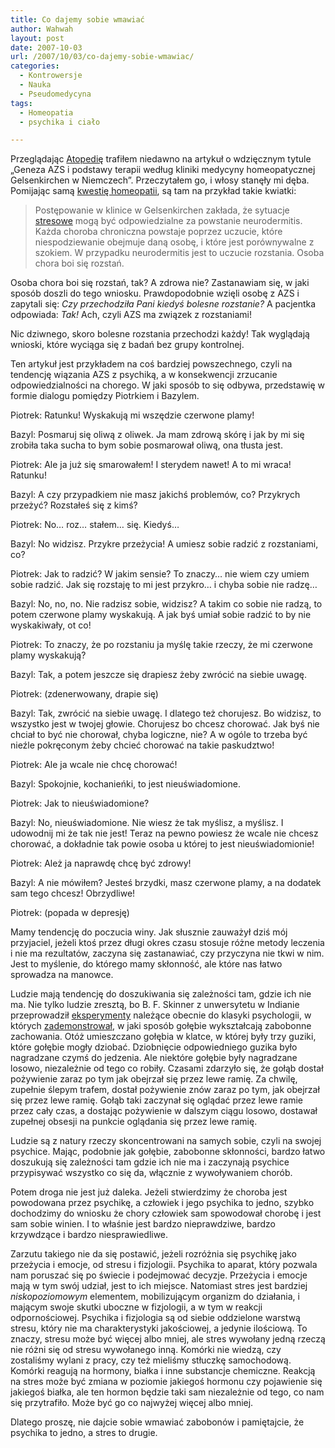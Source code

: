 ```yaml
---
title: Co dajemy sobie wmawiać
author: Wahwah
layout: post
date: 2007-10-03
url: /2007/10/03/co-dajemy-sobie-wmawiac/
categories:
  - Kontrowersje
  - Nauka
  - Pseudomedycyna
tags:
  - Homeopatia
  - psychika i ciało

---
```

Przeglądając [Atopedię][1] trafiłem niedawno na artykuł o wdzięcznym tytule „Geneza AZS i podstawy terapii według kliniki medycyny homeopatycznej Gelsenkirchen w Niemczech”. Przeczytałem go, i włosy stanęły mi dęba. Pomijając samą [kwestię homeopatii][2], są tam na przykład takie kwiatki:

> Postępowanie w klinice w Gelsenkirchen zakłada, że sytuacje [stresowe][3] mogą być odpowiedzialne za powstanie neurodermitis. Każda choroba chroniczna powstaje poprzez uczucie, które niespodziewanie obejmuje daną osobę, i które jest porównywalne z szokiem. W przypadku neurodermitis jest to uczucie rozstania. Osoba chora boi się rozstań.

Osoba chora boi się rozstań, tak? A zdrowa nie? Zastanawiam się, w jaki sposób doszli do tego wniosku. Prawdopodobnie wzięli osobę z AZS i zapytali się: _Czy przechodziła Pani kiedyś bolesne rozstanie?_ A pacjentka odpowiada: _Tak!_ Ach, czyli AZS ma związek z rozstaniami!

<!--more-->Nic dziwnego, skoro bolesne rozstania przechodzi każdy! Tak wyglądają wnioski, które wyciąga się z badań bez grupy kontrolnej.

Ten artykuł jest przykładem na coś bardziej powszechnego, czyli na tendencję wiązania AZS z psychiką, a w konsekwencji zrzucanie odpowiedzialności na chorego. W jaki sposób to się odbywa, przedstawię w formie dialogu pomiędzy Piotrkiem i Bazylem.

Piotrek: Ratunku! Wyskakują mi wszędzie czerwone plamy!

Bazyl: Posmaruj się oliwą z oliwek. Ja mam zdrową skórę i jak by mi się zrobiła taka sucha to bym sobie posmarował oliwą, ona tłusta jest.

Piotrek: Ale ja już się smarowałem! I sterydem nawet! A to mi wraca! Ratunku!

Bazyl: A czy przypadkiem nie masz jakichś problemów, co? Przykrych przeżyć? Rozstałeś się z kimś?

Piotrek: No&#8230; roz&#8230; stałem&#8230; się. Kiedyś&#8230;

Bazyl: No widzisz. Przykre przeżycia! A umiesz sobie radzić z rozstaniami, co?

Piotrek: Jak to radzić? W jakim sensie? To znaczy&#8230; nie wiem czy umiem sobie radzić. Jak się rozstaję to mi jest przykro&#8230; i chyba sobie nie radzę&#8230;
  
Bazyl: No, no, no. Nie radzisz sobie, widzisz? A takim co sobie nie radzą, to potem czerwone plamy wyskakują. A jak byś umiał sobie radzić to by nie wyskakiwały, ot co!

Piotrek: To znaczy, że po rozstaniu ja myślę takie rzeczy, że mi czerwone plamy wyskakują?

Bazyl: Tak, a potem jeszcze się drapiesz żeby zwrócić na siebie uwagę.

Piotrek: (zdenerwowany, drapie się)

Bazyl: Tak, zwrócić na siebie uwagę. I dlatego też chorujesz. Bo widzisz, to wszystko jest w twojej głowie. Chorujesz bo chcesz chorować. Jak byś nie chciał to być nie chorował, chyba logiczne, nie? A w ogóle to trzeba być nieźle pokręconym żeby chcieć chorować na takie paskudztwo!

Piotrek: Ale ja wcale nie chcę chorować!

Bazyl: Spokojnie, kochanieńki, to jest nieuświadomione.

Piotrek: Jak to nieuświadomione?

Bazyl: No, nieuświadomione. Nie wiesz że tak myślisz, a myślisz. I udowodnij mi że tak nie jest! Teraz na pewno powiesz że wcale nie chcesz chorować, a dokładnie tak powie osoba u której to jest nieuświadomionie!

Piotrek: Ależ ja naprawdę chcę być zdrowy!

Bazyl: A nie mówiłem? Jesteś brzydki, masz czerwone plamy, a na dodatek sam tego chcesz! Obrzydliwe!

Piotrek: (popada w depresję)

Mamy tendencję do poczucia winy. Jak słusznie zauważył dziś mój przyjaciel, jeżeli ktoś przez długi okres czasu stosuje różne metody leczenia i nie ma rezultatów, zaczyna się zastanawiać, czy przyczyna nie tkwi w nim. Jest to myślenie, do którego mamy skłonność, ale które nas łatwo sprowadza na manowce.

Ludzie mają tendencję do doszukiwania się zależności tam, gdzie ich nie ma. Nie tylko ludzie zresztą, bo B. F. Skinner z unwersytetu w Indianie przeprowadził [eksperymenty][4] należące obecnie do klasyki psychologii, w których [zademonstrował][5], w jaki sposób gołębie wykształcają zabobonne zachowania. Otóż umieszczano gołębia w klatce, w której były trzy guziki, które gołębie mogły dziobać. Dziobnięcie odpowiedniego guzika było nagradzane czymś do jedzenia. Ale niektóre gołębie były nagradzane losowo, niezależnie od tego co robiły. Czasami zdarzyło się, że gołąb dostał pożywienie zaraz po tym jak obejrzał się przez lewe ramię. Za chwilę, zupełnie ślepym trafem, dostał pożywienie znów zaraz po tym, jak obejrzał się przez lewe ramię. Gołąb taki zaczynał się oglądać przez lewe ramie przez cały czas, a dostając pożywienie w dalszym ciągu losowo, dostawał zupełnej obsesji na punkcie oglądania się przez lewe ramię.

Ludzie są z natury rzeczy skoncentrowani na samych sobie, czyli na swojej psychice. Mając, podobnie jak gołębie, zabobonne skłonności, bardzo łatwo doszukują się zależności tam gdzie ich nie ma i zaczynają psychice przypisywać wszystko co się da, włącznie z wywoływaniem chorób.

Potem droga nie jest już daleka. Jeżeli stwierdzimy że choroba jest powodowana przez psychikę, a człowiek i jego psychika to jedno, szybko dochodzimy do wniosku że chory człowiek sam spowodował chorobę i jest sam sobie winien. I to właśnie jest bardzo nieprawdziwe, bardzo krzywdzące i bardzo niesprawiedliwe.

Zarzutu takiego nie da się postawić, jeżeli rozróżnia się psychikę jako przeżycia i emocje, od stresu i fizjologii. Psychika to aparat, który pozwala nam poruszać się po świecie i podejmować decyzje. Przeżycia i emocje mają w tym swój udział, jest to ich miejsce. Natomiast stres jest bardziej _niskopoziomowym_ elementem, mobilizującym organizm do działania, i mającym swoje skutki uboczne w fizjologii, a w tym w reakcji odpornościowej. Psychika i fizjologia są od siebie oddzielone warstwą stresu, który nie ma charakterystyki jakościowej, a jedynie ilościową. To znaczy, stresu może być więcej albo mniej, ale stres wywołany jedną rzeczą nie różni się od stresu wywołanego inną. Komórki nie wiedzą, czy zostaliśmy wylani z pracy, czy też mieliśmy stłuczkę samochodową. Komórki reagują na hormony, białka i inne substancje chemiczne. Reakcją na stres może być zmiana w poziomie jakiegoś hormonu czy pojawienie się jakiegoś białka, ale ten hormon będzie taki sam niezależnie od tego, co nam się przytrafiło. Może być go co najwyżej więcej albo mniej.

Dlatego proszę, nie dajcie sobie wmawiać zabobonów i pamiętajcie, że psychika to jedno, a stres to drugie.

 [1]: http://www.atopowe-zapalenie.pl/atopedia/
 [2]: http://blog.atopowe.pl/2007/09/01/moja-kampania-homeopatia-nie-dziala/
 [3]: http://www.atopowe-zapalenie.pl/atopedia/Stres "Stres"
 [4]: http://psychclassics.yorku.ca/Skinner/Pigeon/
 [5]: http://www.youtube.com/watch?v=mR1O7xd4stY